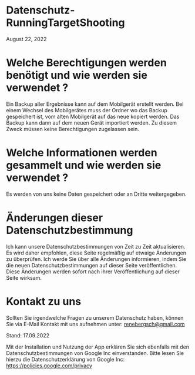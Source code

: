 # Datenschutz-RunningTargetShooting
August 22, 2022

# Welche Berechtigungen werden benötigt und wie werden sie verwendet ?
Ein Backup aller Ergebnisse kann auf dem Mobilgerät erstellt werden.
Bei einem Wechsel des Mobilgerätes muss der Ordner wo das Backup gespeichert ist,
vom alten Mobilgerät auf das neue kopiert werden. Das Backup kann dann auf dem neuen Gerät importiert werden.
Zu diesem Zweck müssen keine Berechtigungen zugelassen sein.


# Welche Informationen werden gesammelt und wie werden sie verwendet ?
Es werden von uns keine Daten gespeichert oder an Dritte weitergegeben.
 
 
# Änderungen dieser Datenschutzbestimmung
Ich kann unsere Datenschutzbestimmungen von Zeit zu Zeit aktualisieren. Es wird daher empfohlen, diese Seite regelmäßig auf etwaige Änderungen zu überprüfen. Ich werde Sie über alle Änderungen informieren, indem Sie die neuen Datenschutzbestimmungen auf dieser Seite veröffentlichen. Diese Änderungen werden sofort nach ihrer Veröffentlichung auf dieser Seite wirksam.


# Kontakt zu uns
Sollten Sie irgendwelche Fragen zu unserem Datenschutz haben, können Sie via E-Mail Kontakt mit uns aufnehmen unter: renebergsch@gmail.com

Stand: 17.09.2022


Mit der Installation und Nutzung der App erklären Sie sich ebenfalls mit den Datenschutzbestimmungen von Google Inc einverstanden. Bitte lesen Sie hierzu die Datenschutzerklärung von Google Inc: https://policies.google.com/privacy
